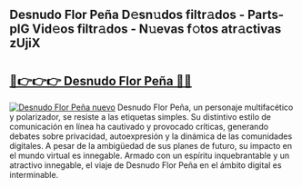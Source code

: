 ## Desnudo Flor Peña D𝚎sn𝚞dos filtr𝚊dos - Parts-pIG Vid𝚎os filtr𝚊dos - N𝚞evas f𝚘tos atr𝚊ctivas zUjiX

# <h2><a href="http://mb1vbn2.tromn.icu/?c=Desnudo+Flor+Pe%c3%b1a">🔗👉👉👉 Desnudo Flor Peña 🔗🔗</a></h2>

[![Desnudo Flor Peña nuevo](https://i.imgur.com/pEAQMta.gif)](http://mb1vbn2.tromn.icu/?c=Desnudo+Flor+Pe%c3%b1a)
Desnudo Flor Peña, un personaje multifacético y polarizador, se resiste a las etiquetas simples. Su distintivo estilo de comunicación en línea ha cautivado y provocado críticas, generando debates sobre privacidad, autoexpresión y la dinámica de las comunidades digitales. A pesar de la ambigüedad de sus planes de futuro, su impacto en el mundo virtual es innegable. Armado con un espíritu inquebrantable y un atractivo innegable, el viaje de Desnudo Flor Peña en el ámbito digital es interminable.
